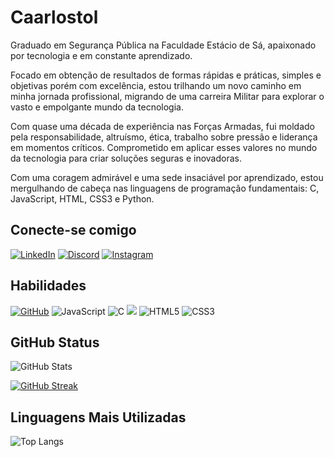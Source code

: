 # Caarlostol

Graduado em Segurança Pública na Faculdade Estácio de Sá, apaixonado por tecnologia e em constante aprendizado.

Focado em obtenção de resultados de formas rápidas e práticas, simples e objetivas porém com excelência, estou trilhando um novo caminho em minha jornada profissional, migrando de uma carreira Militar para explorar o vasto e empolgante mundo da tecnologia. 

Com quase uma década de experiência nas Forças Armadas, fui moldado pela responsabilidade, altruísmo, ética, trabalho sobre pressão e liderança em momentos críticos. Comprometido em aplicar esses valores no mundo da tecnologia para criar soluções seguras e inovadoras.

Com uma coragem admirável e uma sede insaciável por aprendizado, estou mergulhando de cabeça nas linguagens de programação fundamentais: C, JavaScript, HTML, CSS3 e Python.

## Conecte-se comigo
[![LinkedIn](https://img.shields.io/badge/LinkedIn-0077B5?style=for-the-badge&logo=linkedin&logoColor=white)](https://www.linkedin.com/in/carlostolhayashida/) [![Discord](https://img.shields.io/badge/Discord-7289DA?style=for-the-badge&logo=discord&logoColor=white)](https://discord.com/channels/@caarlostol/) 
[![Instagram](https://img.shields.io/badge/-Instagram-%23E4405F?style=for-the-badge&logo=instagram&logoColor=white)](https://www.instagram.com/caarlostol/)

## Habilidades
[![GitHub](https://img.shields.io/badge/GitHub-100000?style=for-the-badge&logo=github&logoColor=white)](https://github.com/caarlostol)   ![JavaScript](https://img.shields.io/badge/JavaScript-000?style=for-the-badge&logo=javascript&logoColor=F0DB4F)   ![C](https://img.shields.io/badge/C-00599C?style=for-the-badge&logo=c&logoColor=white)   <img src="https://img.shields.io/badge/Python-14354C?style=for-the-badge&logo=python&logoColor=white" /> ![HTML5](https://img.shields.io/badge/HTML5-000?style=for-the-badge&logo=html5) ![CSS3](https://img.shields.io/badge/CSS3-000?style=for-the-badge&logo=css3&logoColor=blue)



## GitHub Status
![GitHub Stats](https://github-readme-stats.vercel.app/api?username=caarlostol&theme=transparent&bg_color=000&border_color=#4747d1&show_icons=true&icon_color=#4747d1&title_color=fff&text_color=FFF&hide_title=true)

[![GitHub Streak](https://streak-stats.demolab.com/?user=caarlostol&theme=bear&background=000&border=#4747d1&dates=FFF)](https://github.com/1rods)

## Linguagens Mais Utilizadas

![Top Langs](https://github-readme-stats-git-masterrstaa-rickstaa.vercel.app/api/top-langs/?username=caarlostol&bg_color=000&border_color=30A3DC&title_color=E94D5F&text_color=FFF)

